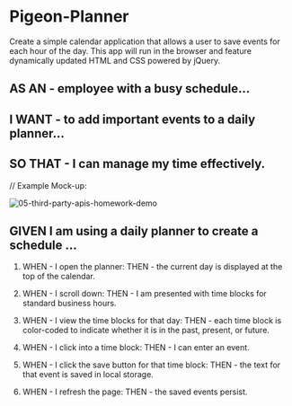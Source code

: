 # Pigeon-Planner
Create a simple calendar application that allows a user to save events for each hour of the day. This app will run in the browser and feature dynamically updated HTML and CSS powered by jQuery.


## AS AN - employee with a busy schedule...
## I WANT  - to add important events to a daily planner...
## SO THAT - I can manage my time effectively.

 // Example Mock-up:
 
 ![05-third-party-apis-homework-demo](https://user-images.githubusercontent.com/100164686/161391064-dccb4695-a09a-44ee-a503-127e5a2334bd.gif)


## GIVEN I am using a daily planner to create a schedule ...

1. WHEN - I open the planner:
 THEN - the current day is displayed at the top of the calendar.

2. WHEN - I scroll down:
 THEN - I am presented with time blocks for standard business hours.

3. WHEN - I view the time blocks for that day:
 THEN - each time block is color-coded to indicate whether it is in the past, present, or future.

4. WHEN - I click into a time block:
 THEN - I can enter an event.

5. WHEN - I click the save button for that time block:
 THEN - the text for that event is saved in local storage.

6. WHEN - I refresh the page:
 THEN - the saved events persist.
